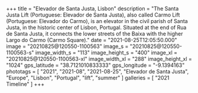 +++
title = "Elevador de Santa Justa, Lisbon"
description = "The Santa Justa Lift (Portuguese: Elevador de Santa Justa), also called Carmo Lift (Portuguese: Elevador do Carmo), is an elevator in the civil parish of Santa Justa, in the historic center of Lisbon, Portugal. Situated at the end of Rua de Santa Justa, it connects the lower streets of the Baixa with the higher Largo do Carmo (Carmo Square)."
date = "2021-08-25T12:05:50.000"
image = "20210825@120550-1100563"
image_s = "20210825@120550-1100563-s"
image_width_s = "113"
image_height_s = "400"
image_xl = "20210825@120550-1100563-xl"
image_width_xl = "288"
image_height_xl = "1024"
gps_latitude = "38.7121010833333"
gps_longitude = "-9.1394163"
phototags = [ "2021", "2021-08", "2021-08-25", "Elevador de Santa Justa", "Europe", "Lisbon", "Portugal", "lift", "summer" ]
galleries = [ "2021 Timeline" ]
+++
